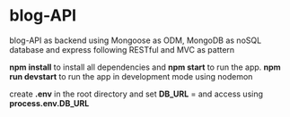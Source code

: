 # blog-API
blog-API as backend using Mongoose as ODM, MongoDB as noSQL database and express following RESTful and MVC as pattern

**npm install** to install all dependencies and **npm start** to run the app.
**npm run devstart** to run the app in development mode using nodemon

create **.env** in the root directory and set **DB_URL** = <your database> and access using **process.env.DB_URL**
